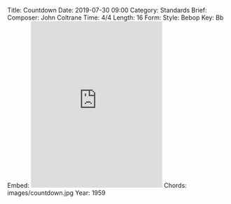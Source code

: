 Title: Countdown
Date: 2019-07-30 09:00
Category: Standards
Brief:
Composer: John Coltrane
Time: 4/4
Length: 16
Form:
Style: Bebop
Key: Bb
Embed: <iframe src="https://open.spotify.com/embed/user/thatdavidmiller/playlist/3Jwipjf1Zrq8h1aIosCViK" width="300" height="380" frameborder="0" allowtransparency="true" allow="encrypted-media"></iframe>
Chords: images/countdown.jpg
Year: 1959
